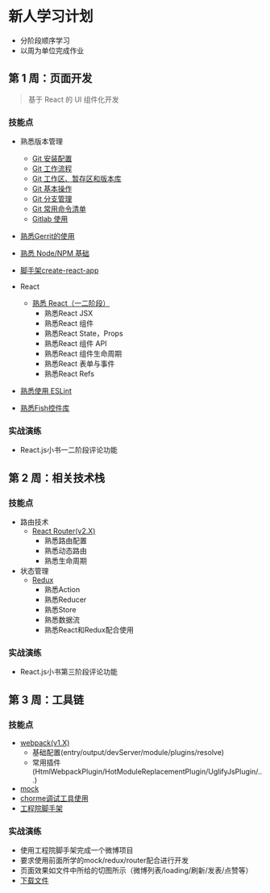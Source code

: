 # 新人学习计划

- 分阶段顺序学习
- 以周为单位完成作业

## 第 1 周：页面开发

> 基于 React 的 UI 组件化开发

### 技能点
- 熟悉版本管理
  - [Git 安装配置](http://www.shouce.ren/api/view/a/7484)
  - [Git 工作流程](http://www.shouce.ren/api/view/a/7485)
  - [Git 工作区、暂存区和版本库](http://www.shouce.ren/api/view/a/7487)
  - [Git 基本操作](http://www.shouce.ren/api/view/a/7488)
  - [Git 分支管理](http://www.shouce.ren/api/view/a/7489)
  - [Git 常用命令清单](http://www.shouce.ren/api/view/a/12177)
  - [Gitlab 使用](https://www.jianshu.com/p/142b3dc8ae15)
- [熟悉Gerrit的使用](http://wiki.sdp.nd/index.php?title=Gerrit)
- [熟悉 Node/NPM 基础](http://www.ruanyifeng.com/blog/2016/10/npm_scripts.html?utm_source=tuicool&utm_medium=referral)

- [脚手架create-react-app](https://github.com/facebook/create-react-app)

- React

  - [熟悉 React（一二阶段）](http://huziketang.mangojuice.top/books/react/)
    - 熟悉React JSX
    - 熟悉React 组件
    - 熟悉React State，Props
    - 熟悉React 组件 API
    - 熟悉React 组件生命周期
    - 熟悉React 表单与事件
    - 熟悉React Refs

- [熟悉使用 ESLint](http://cnodejs.org/topic/57c68052b4a3bca66bbddbdd)
- [熟悉Fish控件库](http://reference.sdp.nd/fed/share/common/fish.html)

### 实战演练

- React.js小书一二阶段评论功能

## 第 2 周：相关技术栈

### 技能点

- 路由技术
  - [React Router(v2.X)](http://www.uprogrammer.cn/react-router-cn/docs/API.html)
    - 熟悉路由配置
    - 熟悉动态路由
    - 熟悉生命周期
- 状态管理 
  - [Redux](http://www.ruanyifeng.com/blog/2016/09/redux_tutorial_part_one_basic_usages.html)
    - 熟悉Action
    - 熟悉Reducer
    - 熟悉Store
    - 熟悉数据流
    - 熟悉React和Redux配合使用

### 实战演练

- React.js小书第三阶段评论功能

## 第 3 周：工具链

### 技能点

- [webpack(v1.X)](https://segmentfault.com/a/1190000006178770)
  - 基础配置(entry/output/devServer/module/plugins/resolve)
  - 常用插件(HtmlWebpackPlugin/HotModuleReplacementPlugin/UglifyJsPlugin/...)
- [mock](https://github.com/typicode/json-server)
- [chorme调试工具使用](http://www.css88.com/doc/chrome-devtools/)
- [工程院脚手架](http://reference.sdp.nd/fed/share/common/react-boilerplate/readme.html)

### 实战演练

- 使用工程院脚手架完成一个微博项目
- 要求使用前面所学的mock/redux/router配合进行开发
- 页面效果如文件中所给的切图所示（微博列表/loading/刷新/发表/点赞等）
- [下载文件](https://im-cloud.sdp.101.com/#/sharing/9yWmBkAr)
